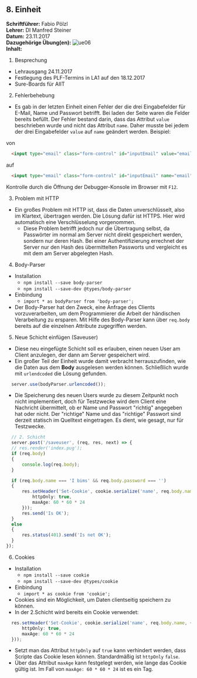 ## 8. Einheit
**Schriftführer:** Fabio Pölzl  
**Lehrer:** DI Manfred Steiner  
**Datum:** 23.11.2017  
**Dazugehörige Übung(en):** ![ue06](https://github.com/HTLMechatronics/m13-5ahme-fivu/tree/poefam13/projects/ue06)  
**Inhalt:**  
1. Besprechung
  - Lehrausgang 24.11.2017
  - Festlegung des PLF-Termins in LA1 auf den 18.12.2017
  - Sure-Boards für AIIT
  
2. Fehlerbehebung
  - Es gab in der letzten Einheit einen Fehler der die drei Eingabefelder für E-Mail, Name und Passwort betrifft. Bei laden der Seite waren die Felder bereits befüllt. Der Fehler bestand darin, dass das Attribut `value` beschrieben wurde und nicht das Attribut `name`. Daher musste bei jedem der drei Eingabefelder `value` auf `name` geändert werden.
  Beispiel:

  von
  ```html
    <input type="email" class="form-control" id="inputEmail" value="email" placeholder="E-Mail">
  ```
  auf
  ```html
    <input type="email" class="form-control" id="inputEmail" name="email" placeholder="E-Mail">
  ```

  Kontrolle durch die Öffnung der Debugger-Konsole im Browser mit `F12`.
  
3. Problem mit HTTP
  - Ein großes Problem mit HTTP ist, dass die Daten unverschlüsselt, also im Klartext, übertragen werden. Die Lösung dafür ist HTTPS. Hier wird automatisch eine Verschlüsselung vorgenommen.
    - Diese Problem betrifft jedoch nur die Übertragung selbst, da Passwörter im normal am Server nicht direkt gespeichert werden, sondern nur deren Hash. Bei einer Authentifizierung errechnet der Server nur den Hash des übermittelten Passworts und vergleicht es mit dem am Server abgelegten Hash.

4. Body-Parser
  - Installation
    - `npm install --save body-parser`
    - `npm install --save-dev @types/body-parser`
  - Einbindung
    - `import * as bodyParser from 'body-parser';`
  - Der Body-Parser hat den Zweck, eine Anfrage des Clients vorzuverarbeiten, um dem Programmierer die Arbeit der händischen Verarbeitung zu ersparen. Mit Hilfe des Body-Parser kann über `req.body` bereits auf die einzelnen Attribute zugegriffen werden.

5. Neue Schicht einfügen (Saveuser)
  - Diese neu eingefügte Schicht soll es erlauben, einen neuen User am Client anzulegen, der dann am Server gespeichert wird.
  - Ein großer Teil der Einheit wurde damit verbracht herrauszufinden, wie die Daten aus dem **Body** ausgelesen werden können. Schließlich wurde mit `urlendcoded` die Lösung gefunden.

  ```typescript
    server.use(bodyParser.urlencoded());
  ```

  - Die Speicherung des neuen Users wurde zu diesem Zeitpunkt noch nicht implementiert, doch für Testzwecke wird dem Client eine Nachricht übermittelt, ob er Name und Passwort "richtig" angegeben hat oder nicht. Der "richtige" Name und das "richtige" Passwort sind derzeit statisch im Quelltext eingetragen. Es dient, wie gesagt, nur für Testzwecke.

  ```typescript
    // 2. Schicht
    server.post('/saveuser', (req, res, next) => {
    // res.render('index.pug');
    if (req.body)
    {
        console.log(req.body);
    }

    if (req.body.name === 'I bims' && req.body.password === '')
    {
        res.setHeader('Set-Cookie', cookie.serialize('name', req.body.name, {
            httpOnly: true,
            maxAge: 60 * 60 * 24
        }));
        res.send('Is OK');
    }
    else
    {
        res.status(401).send('Is net OK');
    }
});
  ```

6. Cookies
  - Installation
    - `npm install --save cookie`
    - `npm install --save-dev @types/cookie`
  - Einbindung
    - `import * as cookie from 'cookie';`
  - Cookies sind ein Möglichkeit, um Daten clientseitig speichern zu können.
  - In der 2.Schicht wird bereits ein Cookie verwendet:

  ```typescript
    res.setHeader('Set-Cookie', cookie.serialize('name', req.body.name, {
        httpOnly: true,
        maxAge: 60 * 60 * 24
    }));
  ```

  - Setzt man das Attribut `httpOnly` auf `true` kann verhindert werden, dass Scripte das Cookie lesen können. Standardmäßig ist `httpOnly` `false`.
  - Über das Attribut `maxAge` kann festgelegt werden, wie lange das Cookie gültig ist. Im Fall von `maxAge: 60 * 60 * 24` ist es ein Tag.